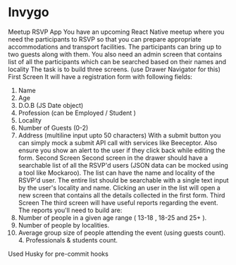 # Invygo
 
Meetup RSVP App
You have an upcoming React Native meetup where you need the participants to RSVP so
that you can prepare appropriate accommodations and transport facilities. The
participants can bring up to two guests along with them.
You also need an admin screen that contains list of all the participants which can be
searched based on their names and locality
The task is to build three screens. (use Drawer Navigator for this)
First Screen
It will have a registration form with following fields:
1. Name
2. Age
3. D.O.B (JS Date object)
4. Profession (can be Employed / Student )
5. Locality
6. Number of Guests (0-2)
7. Address (multiline input upto 50 characters)
With a submit button you can simply mock a submit API call with services like
Beeceptor. Also ensure you show an alert to the user if they click back while editing
the form.
Second Screen
Second screen in the drawer should have a searchable list of all the RSVP'd users
(JSON data can be mocked using a tool like Mockaroo). The list can have the name and
locality of the RSVP'd user. The entire list should be searchable with a single text
input by the user's locality and name. Clicking an user in the list will open a new
screen that contains all the details collected in the first form.
Third Screen
The third screen will have useful reports regarding the event. The reports you'll need
to build are:
1. Number of people in a given age range ( 13-18 , 18-25 and 25+ ).
2. Number of people by localities.
3. Average group size of people attending the event (using guests count). 4. Professionals & students count.


Used Husky for pre-commit hooks
